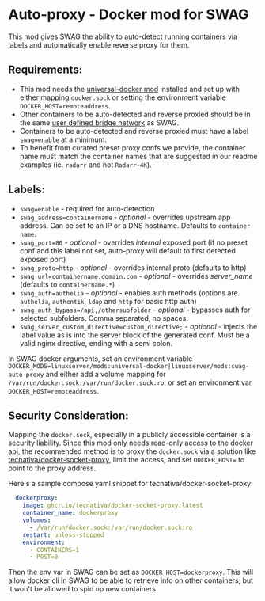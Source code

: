 # Auto-proxy - Docker mod for SWAG

This mod gives SWAG the ability to auto-detect running containers via labels and automatically enable reverse proxy for them.

## Requirements:
- This mod needs the [universal-docker mod](https://github.com/linuxserver/docker-mods/tree/universal-docker) installed and set up with either mapping `docker.sock` or setting the environment variable `DOCKER_HOST=remoteaddress`.
- Other containers to be auto-detected and reverse proxied should be in the same [user defined bridge network](https://docs.linuxserver.io/general/swag#docker-networking) as SWAG.
- Containers to be auto-detected and reverse proxied must have a label `swag=enable` at a minimum.
- To benefit from curated preset proxy confs we provide, the container name must match the container names that are suggested in our readme examples (ie. `radarr` and not `Radarr-4K`).

## Labels:
- `swag=enable` - required for auto-detection
- `swag_address=containername` - *optional* - overrides upstream app address. Can be set to an IP or a DNS hostname. Defaults to `container name`.
- `swag_port=80` - *optional* - overrides *internal* exposed port (if no preset conf and this label not set, auto-proxy will default to first detected exposed port)
- `swag_proto=http` - *optional* - overrides internal proto (defaults to http)
- `swag_url=containername.domain.com` - *optional* - overrides *server_name* (defaults to `containername.*`)
- `swag_auth=authelia` - *optional* - enables auth methods (options are `authelia`, `authentik`, `ldap` and `http` for basic http auth)
- `swag_auth_bypass=/api,/othersubfolder` - *optional* - bypasses auth for selected subfolders. Comma separated, no spaces.
- `swag_server_custom_directive=custom_directive;` - *optional* - injects the label value as is into the server block of the generated conf. Must be a valid nginx directive, ending with a semi colon.


In SWAG docker arguments, set an environment variable `DOCKER_MODS=linuxserver/mods:universal-docker|linuxserver/mods:swag-auto-proxy` and either add a volume mapping for `/var/run/docker.sock:/var/run/docker.sock:ro`, or set an environment var `DOCKER_HOST=remoteaddress`.

## Security Consideration:
Mapping the `docker.sock`, especially in a publicly accessible container is a security liability. Since this mod only needs read-only access to the docker api, the recommended method is to proxy the `docker.sock` via a solution like [tecnativa/docker-socket-proxy](https://hub.docker.com/r/tecnativa/docker-socket-proxy), limit the access, and set `DOCKER_HOST=` to point to the proxy address.

Here's a sample compose yaml snippet for tecnativa/docker-socket-proxy:
```yaml
  dockerproxy:
    image: ghcr.io/tecnativa/docker-socket-proxy:latest
    container_name: dockerproxy
    volumes:
      - /var/run/docker.sock:/var/run/docker.sock:ro
    restart: unless-stopped
    environment:
      - CONTAINERS=1
      - POST=0
```
Then the env var in SWAG can be set as `DOCKER_HOST=dockerproxy`. This will allow docker cli in SWAG to be able to retrieve info on other containers, but it won't be allowed to spin up new containers.
